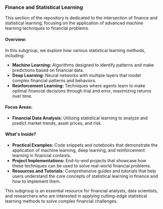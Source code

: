 ### Finance and Statistical Learning

This section of the repository is dedicated to the intersection of finance and statistical learning, focusing on the application of advanced machine learning techniques to financial problems.

#### Overview:

In this subgroup, we explore how various statistical learning methods, including:

- **Machine Learning:** Algorithms designed to identify patterns and make predictions based on financial data.
- **Deep Learning:** Neural networks with multiple layers that model complex financial patterns and behaviors.
- **Reinforcement Learning:** Techniques where agents learn to make optimal financial decisions through trial and error, maximizing returns over time.

#### Focus Areas:

- **Financial Data Analysis:** Utilizing statistical learning to analyze and predict market trends, asset prices, and risk.

#### What's Inside?

- **Practical Examples:** Code snippets and notebooks that demonstrate the application of machine learning, deep learning, and reinforcement learning in financial contexts.
- **Project Implementations:** End-to-end projects that showcase how these techniques can be used to solve real-world financial problems.
- **Resources and Tutorials:** Comprehensive guides and tutorials that help users understand the core concepts of statistical learning in finance and how to implement them.

This subgroup is an essential resource for financial analysts, data scientists, and researchers who are interested in applying cutting-edge statistical learning methods to solve complex financial challenges.
